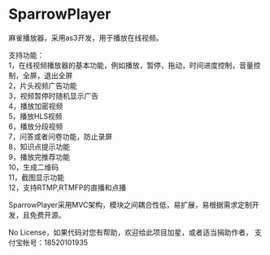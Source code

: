 SparrowPlayer
=============

麻雀播放器，采用as3开发，用于播放在线视频。

支持功能：<br/>
1，在线视频播放器的基本功能，例如播放，暂停，拖动，时间进度控制，音量控制，全屏，退出全屏<br/>
2，片头视频广告功能<br/>
3，视频暂停时随机显示广告<br/>
4，播放加密视频<br/>
5，播放HLS视频<br/>
6，播放分段视频<br/>
7，问答或者问卷功能，防止录屏<br/>
8，知识点提示功能<br/>
9，播放完推荐功能<br/>
10，生成二维码<br/>
11，截图显示功能<br/>
12，支持RTMP,RTMFP的直播和点播

SparrowPlayer采用MVC架构，模块之间耦合性低，易扩展，易根据需求定制开发，且免费开源。

No License，如果代码对您有帮助，欢迎给此项目加星，或者适当捐助作者， 支付宝帐号：18520101935

